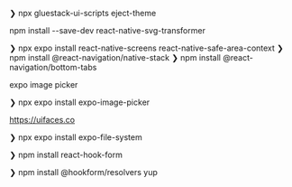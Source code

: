 ❯ npx gluestack-ui-scripts eject-theme

npm install --save-dev react-native-svg-transformer

❯ npx expo install react-native-screens react-native-safe-area-context
❯ npm install @react-navigation/native-stack
❯ npm install @react-navigation/bottom-tabs 


expo image picker

❯ npx expo install expo-image-picker                  

https://uifaces.co


❯ npx expo install expo-file-system                   

❯ npm install react-hook-form    

❯ npm install @hookform/resolvers yup